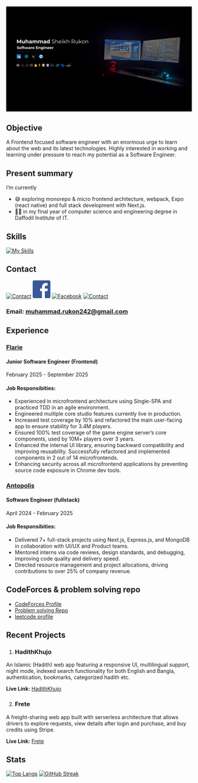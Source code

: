 ![cover](<https://github.com/MuhammadRukon/MuhammadRukon/blob/main/covergithub.com.png>)

## Objective

A Frontend focused software engineer with an enormous urge to learn about the web and its latest technologies. Highly interested in working and learning under pressure to reach my potential as a Software Engineer.

## Present summary

I’m currently
- 😅 exploring monorepo & micro frontend architecture, webpack, Expo (react native) and full stack development with Next.js.
- 😮‍💨 in my final year of computer science and engineering degree in Daffodil Institute of IT.

## Skills
[![My Skills](https://skillicons.dev/icons?i=js,ts,cpp,c,react,next,vite,tailwind,bootstrap,mui,html,css,three,nodejs,express,mongodb,postgresql,firebase,prisma,mysql,git,github,bitbucket,redux,jest,vscode,vercel,netlify)](https://skillicons.dev)

## Contact

[![Contact](https://skillicons.dev/icons?i=linkedin)](https://www.linkedin.com/in/muhammadrukon/)
[![Facebook](https://github.com/MuhammadRukon/MuhammadRukon/blob/main/facebook.png?raw=true)](https://www.facebook.com/muhammad.rukon.7/)
[![Facebook](https://skillicons.dev/icons?i=twitter)](https://twitter.com/muhammadRukon2)
[![Contact](https://skillicons.dev/icons?i=instagram)](https://www.instagram.com/muhammad.rukon/)

### Email: muhammad.rukon242@gmail.com

## Experience

### [ Flarie ](https://flarie.com/about-flarie)
#### Junior Software Engineer (Frontend)
February 2025 - September 2025
#### Job Responsibities:

- Experienced in microfrontend architecture using Single-SPA and practiced TDD in an agile environment.
- Engineered multiple core studio features currently live in production.
- Increased test coverage by 10% and refactored the main user-facing app to ensure stability for 3.4M players.
- Ensured 100% test coverage of the game engine serverʼs core components, used by 10M+ players over 3 years.
- Enhanced the internal UI library, ensuring backward compatibility and improving reusability. Successfully refactored and
implemented components in 2 out of 14 microfrontends.
- Enhancing security across all microfrontend applications by preventing source code exposure in Chrome dev tools.

### [Antopolis ](https://theantopolis.com/)
#### Software Engineer (fullstack)
April 2024 - February 2025
#### Job Responsibities:

- Delivered 7+ full-stack projects using Next.js, Express.js, and MongoDB in collaboration with UI/UX and Product teams.
- Mentored interns via code reviews, design standards, and debugging, improving code quality and delivery speed.
- Directed resource management and project allocations, driving contributions to over 25% of company revenue.

## CodeForces & problem solving repo

- [CodeForces Profile ](https://codeforces.com/profile/Escanor_)
- [Problem solving Repo ](https://github.com/MuhammadRukon/problem-solving)
- [leetcode profile ](https://leetcode.com/u/muhammadrukon/)

## Recent Projects

1. ### HadithKhujo

An Islamic (Hadith) web app featuring a responsive UI, multilingual support, night mode, indexed search functionality for both
English and Bangla, authentication, bookmarks, categorized hadith etc.

**Live Link:** [HadithKhujo](https://hadithkhujo.netlify.app/)

2. ### Frete

A freight-sharing web app built with serverless architecture that allows drivers to explore requests, view details after login and
purchase, and buy credits using Stripe.

**Live Link:** [Frete](https://frete-a8155.web.app/)

## Stats

[![Top Langs](https://github-readme-stats.vercel.app/api/top-langs/?username=MuhammadRukon&theme=transparent&card_width=1000&hide_border=true)](https://github.com/anuraghazra/github-readme-stats)
[![GitHub Streak](https://streak-stats.demolab.com?user=MuhammadRukon&theme=transparent&hide_border=true&card_width=1000)](https://git.io/streak-stats)
